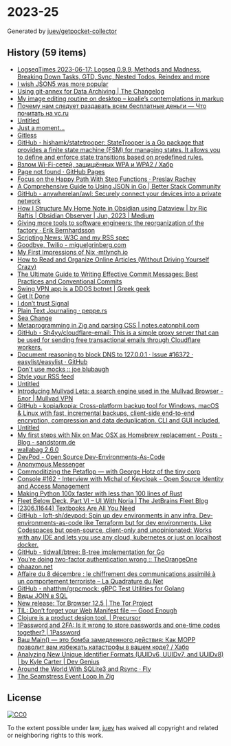 # 2023-25

Generated by [juev/getpocket-collector](https://github.com/juev/getpocket-collector)

## History (59 items)

- [LogseqTimes 2023-06-17: Logseq 0.9.9, Methods and Madness, Breaking Down Tasks, GTD, Sync, Nested Todos, Reindex and more](https://www.logseqtimes.com/logseqtimes-2023-06-17-logseq-updates/)
- [I wish JSON5 was more popular](https://evertpot.com/json5/)
- [Using git-annex for Data Archiving | The Changelog](https://changelog.complete.org/archives/10516-using-git-annex-for-data-archiving)
- [My image editing routine on desktop – koalie’s contemplations in markup](https://koalie.blog/2023/06/17/my-image-editing-routine-on-desktop/)
- [Почему нам следует раздавать всем бесплатные деньги — Что почитать на vc.ru](https://vc.ru/books/58710-pochemu-nam-sleduet-razdavat-vsem-besplatnye-dengi)
- [Untitled](https://ionathan.ch/2023/06/06/angarr.html)
- [Just a moment...](https://otakuhp.medium.com/top-mobile-application-penetration-testing-apps-for-ios-ffd1f48eec31)
- [Gitless](https://gitless.com)
- [GitHub - hishamk/statetrooper: StateTrooper is a Go package that provides a finite state machine (FSM) for managing states. It allows you to define and enforce state transitions based on predefined rules.](https://github.com/hishamk/statetrooper)
- [Взлом Wi-Fi-сетей, защищённых WPA и WPA2 / Хабр](https://habr.com/ru/companies/ruvds/articles/534112/)
- [Page not found · GitHub Pages](https://eli.sohl.com/theseus.dht)
- [Focus on the Happy Path With Step Functions · Preslav Rachev](https://preslav.me/2023/06/14/golang-focus-on-the-happy-path-with-step-functions/)
- [A Comprehensive Guide to Using JSON in Go | Better Stack Community](https://betterstack.com/community/guides/scaling-go/json-in-go/)
- [GitHub - anywherelan/awl: Securely connect your devices into a private network](https://github.com/anywherelan/awl)
- [How I Structure My Home Note in Obsidian using Dataview | by Ric Raftis | Obsidian Observer | Jun, 2023 | Medium](https://medium.com/obsidian-observer/how-i-structure-my-home-note-in-obsidian-using-dataview-a11caf3cddbd)
- [Giving more tools to software engineers: the reorganization of the factory · Erik Bernhardsson](https://erikbern.com/2020/12/16/giving-more-tools-to-software-engineers-the-reorganization-of-the-factory.html)
- [Scripting News: W3C and my RSS spec](http://scripting.com/2023/06/17/193133.html)
- [Goodbye, Twilio - miguelgrinberg.com](https://blog.miguelgrinberg.com/post/goodbye-twilio)
- [My First Impressions of Nix ·mtlynch.io](https://mtlynch.io/notes/nix-first-impressions/)
- [How to Read and Organize Online Articles (Without Driving Yourself Crazy)](https://www.gregoryciotti.com/reading-organization/)
- [The Ultimate Guide to Writing Effective Commit Messages: Best Practices and Conventional Commits](https://skerritt.blog/writing-better-commit-messages/)
- [Swing VPN app is a DDOS botnet | Greek geek](https://lecromee.github.io/posts/swing_vpn_ddosing_sites/)
- [Get It Done](https://boz.com/articles/get-it-done)
- [I don’t trust Signal](https://blog.dijit.sh/i-don-t-trust-signal)
- [Plain Text Journaling · peppe.rs](https://peppe.rs/posts/plain_text_journaling/)
- [Sea Change](https://www.oaktreecapital.com/insights/memo/sea-change)
- [Metaprogramming in Zig and parsing CSS | notes.eatonphil.com](https://notes.eatonphil.com/2023-06-19-metaprogramming-in-zig-and-parsing-css.html)
- [GitHub - Sh4yy/cloudflare-email: This is a simple proxy server that can be used for sending free transactional emails through Cloudflare workers.](https://github.com/Sh4yy/cloudflare-email)
- [Document reasoning to block DNS to 127.0.0.1 · Issue #16372 · easylist/easylist · GitHub](https://github.com/easylist/easylist/issues/16372)
- [Don't use mocks ::    joe blubaugh](https://joeblu.com/blog/2023_06_mocks/)
- [Style your RSS feed](https://darekkay.com/blog/rss-styling/)
- [Untitled](https://vitalik.ca/general/2023/06/20/deeperdive.html)
- [Introducing Mullvad Leta: a search engine used in the Mullvad Browser - Блог | Mullvad VPN](https://mullvad.net/ru/blog/2023/6/20/introducing-mullvad-leta-a-search-engine-used-in-the-mullvad-browser/)
- [GitHub - kopia/kopia: Cross-platform backup tool for Windows, macOS & Linux with fast, incremental backups, client-side end-to-end encryption, compression and data deduplication. CLI and GUI included.](https://github.com/kopia/kopia)
- [Untitled](https://samwho.dev/hashing/)
- [My first steps with Nix on Mac OSX as Homebrew replacement - Posts - Blog - sandstorm.de](https://sandstorm.de/de/blog/post/my-first-steps-with-nix-on-mac-osx-as-homebrew-replacement.html)
- [wallabag 2.6.0](https://wallabag.org/news/20230620-new-release-wallabag-260/)
- [DevPod - Open Source Dev-Environments-As-Code](https://devpod.sh)
- [Anonymous Messenger](https://anonymousmessenger.ly)
- [Commoditizing the Petaflop — with George Hotz of the tiny corp](https://www.latent.space/p/geohot)
- [Console #162 - Interview with Michal of Keycloak - Open Source Identity and Access Management](https://console.substack.com/p/console-162)
- [Making Python 100x faster with less than 100 lines of Rust](https://ohadravid.github.io/posts/2023-03-rusty-python/)
- [Fleet Below Deck, Part VI – UI With Noria | The JetBrains Fleet Blog](https://blog.jetbrains.com/fleet/2023/02/fleet-below-deck-part-vi-ui-with-noria/)
- [[2306.11644] Textbooks Are All You Need](https://arxiv.org/abs/2306.11644)
- [GitHub - loft-sh/devpod: Spin up dev environments in any infra. Dev-environments-as-code like Terraform but for dev environments. Like Codespaces but open-source, client-only and unopinionated: Works with any IDE and lets you use any cloud, kubernetes or just on localhost docker.](https://github.com/loft-sh/devpod)
- [GitHub - tidwall/btree: B-tree implementation for Go](https://github.com/tidwall/btree)
- [You're doing two-factor authentication wrong :: TheOrangeOne](https://theorangeone.net/posts/youre-doing-2fa-wrong/)
- [phaazon.net](https://phaazon.net/blog/more-hindsight-vim-helix-kakoune)
- [Affaire du 8 décembre : le chiffrement des communications assimilé à un comportement terroriste – La Quadrature du Net](https://www.laquadrature.net/2023/06/05/affaire-du-8-decembre-le-chiffrement-des-communications-assimile-a-un-comportement-terroriste/)
- [GitHub - nhatthm/grpcmock: gRPC Test Utilities for Golang](https://github.com/nhatthm/grpcmock)
- [Виды JOIN в SQL](https://antonz.ru/sql-join/)
- [New release: Tor Browser 12.5 | The Tor Project](https://blog.torproject.org/new-release-tor-browser-125/)
- [TIL: Don’t forget your Web Manifest file — Good Enough](https://goodenough.us/blog/2023-06-16-til-don-t-forget-your-web-manifest-file/)
- [Clojure is a product design tool. | Precursor](https://precursorapp.com/blog/clojure-is-a-product-design-tool)
- [1Password and 2FA: Is it wrong to store passwords and one-time codes together? | 1Password](https://blog.1password.com/totp-for-1password-users/)
- [Ваш Main() — это бомба замедленного действия: Как MOPP позволит вам избежать катастрофы в вашем коде? / Хабр](https://habr.com/ru/articles/743436/)
- [Analyzing New Unique Identifier Formats (UUIDv6, UUIDv7, and UUIDv8) | by Kyle Carter | Dev Genius](https://blog.devgenius.io/analyzing-new-unique-identifier-formats-uuidv6-uuidv7-and-uuidv8-d6cc5cd7391a)
- [Around the World With SQLite3 and Rsync · Fly](https://fly.io/ruby-dispatch/smooth-fly-dev/)
- [The Seamstress Event Loop In Zig](https://ryleealanza.org/2023/06/21/The-Seamstress-Event-Loop-in-Zig.html)

## License

[![CC0](https://mirrors.creativecommons.org/presskit/buttons/88x31/svg/cc-zero.svg)](https://creativecommons.org/publicdomain/zero/1.0/)

To the extent possible under law, [juev](https://github.com/juev) has waived all copyright and related or neighboring rights to this work.

